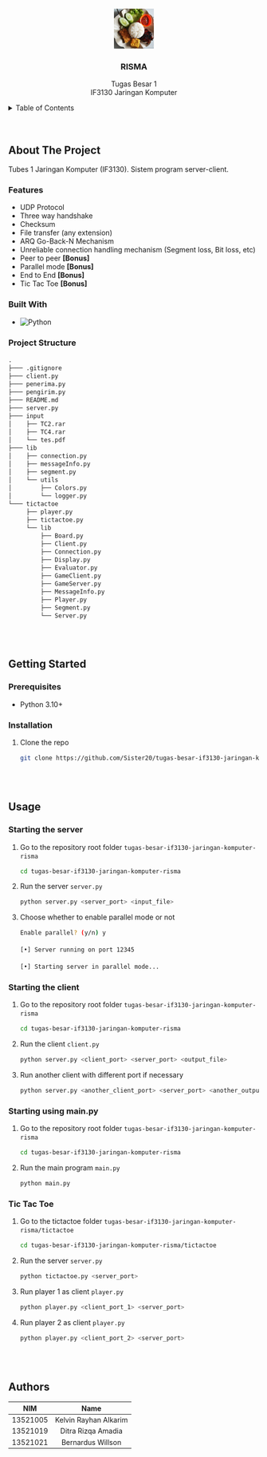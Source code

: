 <!-- LOGO -->
<br />
<div align="center">
  <a href="https://github.com/Sister20/tugas-besar-if3130-jaringan-komputer-risma/tree/main">
    <img src="public/risma.jpg" alt="Logo" width="80"/>
  </a>

<h3 align="center">RISMA</h3>

  <p align="center">
    Tugas Besar 1
    <br />    
    IF3130 Jaringan Komputer
    <br />
  </p>
</div>

<!-- TABLE OF CONTENTS -->
<details>
  <summary>Table of Contents</summary>
  <ol>
    <li>
        <a href="#about-the-project">About The Project</a>
        <ul>
            <li><a href="#specification">Features</a></li>
            <li><a href="#built-with">Built With</a></li>
            <li><a href="#project-structure">Project Structure</a></li>
        </ul>
    </li>
    <li>
        <a href="#getting-started">Getting Started</a>
        <ul>
            <li><a href="#prerequisites">Prerequisites</a></li>
            <li><a href="#installation">Installation</a></li>
        </ul>
    </li>
    <li>
        <a href="#usage">Usage</a>
    </li>
    <li>
        <a href="#authors">Author</a>
    </li>
  </ol>
</details>
<br/>
<br/>

<!-- ABOUT THE PROJECT -->
## About The Project

Tubes 1 Jaringan Komputer (IF3130). Sistem program server-client.

### Features

* UDP Protocol
* Three way handshake
* Checksum
* File transfer (any extension)
* ARQ Go-Back-N Mechanism
* Unreliable connection handling mechanism (Segment loss, Bit loss, etc)
* Peer to peer <strong>[Bonus]</strong>
* Parallel mode <strong>[Bonus]</strong>
* End to End <strong>[Bonus]</strong>
* Tic Tac Toe <strong>[Bonus]</strong>

### Built With

* ![Python](https://img.shields.io/badge/Python-3776AB?style=for-the-badge&logo=python&logoColor=white)

### Project Structure
```ssh
.
├─── .gitignore
├─── client.py
├─── penerima.py
├─── pengirim.py
├─── README.md
├─── server.py
├─── input
│    ├── TC2.rar
│    ├── TC4.rar
│    └── tes.pdf
├─── lib
│    ├── connection.py
│    ├── messageInfo.py
│    ├── segment.py
│    └── utils
│        ├── Colors.py
│        └── logger.py
└─── tictactoe
     ├── player.py
     ├── tictactoe.py
     └── lib
         ├── Board.py
         ├── Client.py
         ├── Connection.py
         ├── Display.py
         ├── Evaluator.py
         ├── GameClient.py
         ├── GameServer.py
         ├── MessageInfo.py
         ├── Player.py
         ├── Segment.py
         └── Server.py
```
<br/>
<br/>

<!-- GETTING STARTED -->
## Getting Started

### Prerequisites
* Python 3.10+

### Installation
1. Clone the repo
   ```sh
   git clone https://github.com/Sister20/tugas-besar-if3130-jaringan-komputer-risma.git
   ```
<br/>
<br/>

<!-- USAGE -->
## Usage

### Starting the server
1. Go to the repository root folder `tugas-besar-if3130-jaringan-komputer-risma`
    ```sh
    cd tugas-besar-if3130-jaringan-komputer-risma
    ```
2. Run the server `server.py`
    ```sh
    python server.py <server_port> <input_file>
    ```
3. Choose whether to enable parallel mode or not
    ```sh
    Enable parallel? (y/n) y

    [•] Server running on port 12345

    [•] Starting server in parallel mode...
    ```

### Starting the client
1. Go to the repository root folder `tugas-besar-if3130-jaringan-komputer-risma`
    ```sh
    cd tugas-besar-if3130-jaringan-komputer-risma
    ```
2. Run the client `client.py`
    ```sh
    python server.py <client_port> <server_port> <output_file>
    ```
3. Run another client with different port if necessary
    ```sh
    python server.py <another_client_port> <server_port> <another_output_file>
    ```

### Starting using main.py
1. Go to the repository root folder `tugas-besar-if3130-jaringan-komputer-risma`
    ```sh
    cd tugas-besar-if3130-jaringan-komputer-risma
    ```
2. Run the main program `main.py`
    ```sh
    python main.py
    ```

### Tic Tac Toe
1. Go to the tictactoe folder `tugas-besar-if3130-jaringan-komputer-risma/tictactoe`
    ```sh
    cd tugas-besar-if3130-jaringan-komputer-risma/tictactoe
    ```
2. Run the server `server.py`
    ```sh
    python tictactoe.py <server_port>
    ```
3. Run player 1 as client `player.py`
    ```sh
    python player.py <client_port_1> <server_port>
    ```
4. Run player 2 as client `player.py`
    ```sh
    python player.py <client_port_2> <server_port>
    ```

<br/>
<br/>


<!-- AUTHOR -->

## Authors

|   NIM    |          Name          |
|:--------:|:----------------------:|
| 13521005 | Kelvin Rayhan Alkarim  |  
| 13521019 |   Ditra Rizqa Amadia   |
| 13521021 |   Bernardus Willson    |
